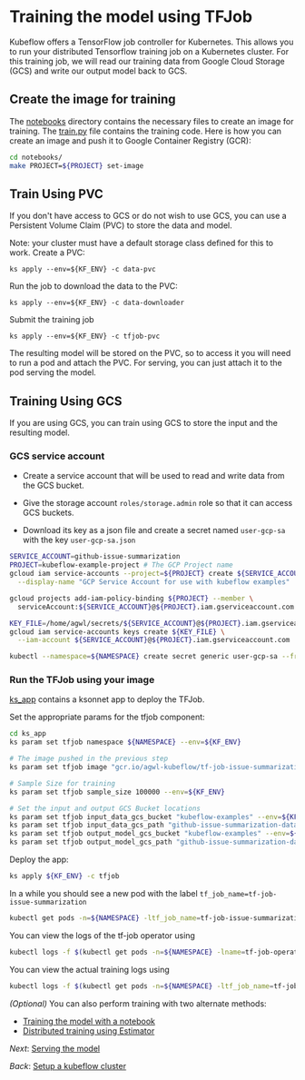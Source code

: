 # Training the model using TFJob

Kubeflow offers a TensorFlow job controller for Kubernetes. This allows you to run your distributed Tensorflow training
job on a Kubernetes cluster. For this training job, we will read our training
data from Google Cloud Storage (GCS) and write our output model
back to GCS.

## Create the image for training

The [notebooks](notebooks) directory contains the necessary files to create an
image for training. The [train.py](notebooks/train.py) file contains the
training code. Here is how you can create an image and push it to Google
Container Registry (GCR):

```bash
cd notebooks/
make PROJECT=${PROJECT} set-image
```
## Train Using PVC

If you don't have access to GCS or do not wish to use GCS, you
can use a Persistent Volume Claim (PVC) to store the data and model.

Note: your cluster must have a default storage class defined for this to work.
Create a PVC:

```
ks apply --env=${KF_ENV} -c data-pvc
```


Run the job to download the data to the PVC:

```
ks apply --env=${KF_ENV} -c data-downloader
```

Submit the training job

```
ks apply --env=${KF_ENV} -c tfjob-pvc
```

The resulting model will be stored on the PVC, so to access it you will
need to run a pod and attach the PVC. For serving, you can just
attach it to the pod serving the model.

## Training Using GCS

If you are using GCS, you can train using GCS to store the input
and the resulting model.

### GCS service account

* Create a service account that will be used to read and write data from the GCS bucket.

* Give the storage account `roles/storage.admin` role so that it can access GCS buckets.

* Download its key as a json file and create a secret named `user-gcp-sa` with the key `user-gcp-sa.json`

```bash
SERVICE_ACCOUNT=github-issue-summarization
PROJECT=kubeflow-example-project # The GCP Project name
gcloud iam service-accounts --project=${PROJECT} create ${SERVICE_ACCOUNT} \
  --display-name "GCP Service Account for use with kubeflow examples"

gcloud projects add-iam-policy-binding ${PROJECT} --member \
  serviceAccount:${SERVICE_ACCOUNT}@${PROJECT}.iam.gserviceaccount.com --role=roles/storage.admin

KEY_FILE=/home/agwl/secrets/${SERVICE_ACCOUNT}@${PROJECT}.iam.gserviceaccount.com.json
gcloud iam service-accounts keys create ${KEY_FILE} \
  --iam-account ${SERVICE_ACCOUNT}@${PROJECT}.iam.gserviceaccount.com

kubectl --namespace=${NAMESPACE} create secret generic user-gcp-sa --from-file=user-gcp-sa.json="${KEY_FILE}"
```


### Run the TFJob using your image

[ks_app](ks_app) contains a ksonnet app to deploy the TFJob.

Set the appropriate params for the tfjob component:

```bash
cd ks_app
ks param set tfjob namespace ${NAMESPACE} --env=${KF_ENV}

# The image pushed in the previous step
ks param set tfjob image "gcr.io/agwl-kubeflow/tf-job-issue-summarization:latest" --env=${KF_ENV}

# Sample Size for training
ks param set tfjob sample_size 100000 --env=${KF_ENV}

# Set the input and output GCS Bucket locations
ks param set tfjob input_data_gcs_bucket "kubeflow-examples" --env=${KF_ENV}
ks param set tfjob input_data_gcs_path "github-issue-summarization-data/github-issues.zip" --env=${KF_ENV}
ks param set tfjob output_model_gcs_bucket "kubeflow-examples" --env=${KF_ENV}
ks param set tfjob output_model_gcs_path "github-issue-summarization-data/output_model.h5" --env=${KF_ENV}
```

Deploy the app:

```bash
ks apply ${KF_ENV} -c tfjob
```

In a while you should see a new pod with the label `tf_job_name=tf-job-issue-summarization`
```bash
kubectl get pods -n=${NAMESPACE} -ltf_job_name=tf-job-issue-summarization
```

You can view the logs of the tf-job operator using

```bash
kubectl logs -f $(kubectl get pods -n=${NAMESPACE} -lname=tf-job-operator -o=jsonpath='{.items[0].metadata.name}')
```

You can view the actual training logs using

```bash
kubectl logs -f $(kubectl get pods -n=${NAMESPACE} -ltf_job_name=tf-job-issue-summarization -o=jsonpath='{.items[0].metadata.name}')
```

_(Optional)_ You can also perform training with two alternate methods:
- [Training the model with a notebook](02_training_the_model.md)
- [Distributed training using Estimator](02_distributed_training.md)

*Next*: [Serving the model](03_serving_the_model.md)

*Back*: [Setup a kubeflow cluster](01_setup_a_kubeflow_cluster.md)
